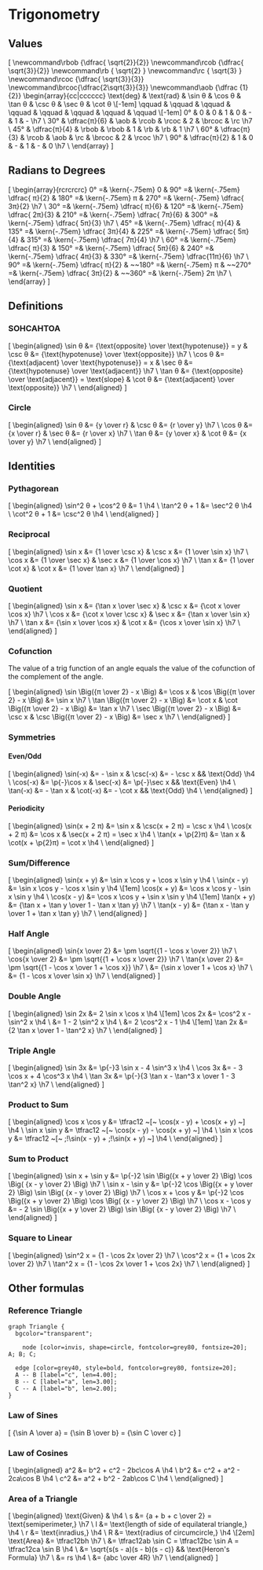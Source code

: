 # Trigonometry

## Values

\[
  \newcommand\rbob {\dfrac{ \sqrt{2}}{2}}
  \newcommand\rcob {\dfrac{ \sqrt{3}}{2}}
  \newcommand\rb   {        \sqrt{2}    }
  \newcommand\rc   {        \sqrt{3}    }
  \newcommand\rcoc {\dfrac{ \sqrt{3}}{3}}
  \newcommand\brcoc{\dfrac{2\sqrt{3}}{3}}
  \newcommand\aob  {\dfrac       {1} {2}}
  \begin{array}{cc|cccccc}
    \text{deg} &  \text{rad}  & \sin θ & \cos θ & \tan θ & \csc θ & \sec θ & \cot θ     \\[-1em]
      \qquad   &    \qquad    & \qquad & \qquad & \qquad & \qquad & \qquad & \qquad     \\[-1em]
        0°     &       0      &   0    &   1    &   0    &   -    &   1    &   -    \h7 \\
       30°     & \dfrac{π}{6} &  \aob  & \rcob  & \rcoc  &   2    & \brcoc &  \rc   \h7 \\
       45°     & \dfrac{π}{4} & \rbob  & \rbob  &   1    &  \rb   &  \rb   &   1    \h7 \\
       60°     & \dfrac{π}{3} & \rcob  &  \aob  &  \rc   & \brcoc &   2    & \rcoc  \h7 \\
       90°     & \dfrac{π}{2} &   1    &   0    &   -    &   1    &   -    &   0    \h7 \\
  \end{array}
\]

## Radians to Degrees

\[
  \begin{array}{rcrcrcrc}
      0° =& \kern{-.75em}          0     &
     90° =& \kern{-.75em} \dfrac{  π}{2} &
    180° =& \kern{-.75em}          π     &
    270° =& \kern{-.75em} \dfrac{ 3π}{2} \h7 \\
     30° =& \kern{-.75em} \dfrac{  π}{6} &
    120° =& \kern{-.75em} \dfrac{ 2π}{3} &
    210° =& \kern{-.75em} \dfrac{ 7π}{6} &
    300° =& \kern{-.75em} \dfrac{ 5π}{3} \h7 \\
     45° =& \kern{-.75em} \dfrac{  π}{4} &
    135° =& \kern{-.75em} \dfrac{ 3π}{4} &
    225° =& \kern{-.75em} \dfrac{ 5π}{4} &
    315° =& \kern{-.75em} \dfrac{ 7π}{4} \h7 \\
     60° =& \kern{-.75em} \dfrac{  π}{3} &
    150° =& \kern{-.75em} \dfrac{ 5π}{6} &
    240° =& \kern{-.75em} \dfrac{ 4π}{3} &
    330° =& \kern{-.75em} \dfrac{11π}{6} \h7 \\
     90° =& \kern{-.75em} \dfrac{  π}{2} &
  ~~180° =& \kern{-.75em}          π     &
  ~~270° =& \kern{-.75em} \dfrac{ 3π}{2} &
  ~~360° =& \kern{-.75em}         2π     \h7 \\
  \end{array}
\]

## Definitions

### SOHCAHTOA

\[
  \begin{aligned}
    \sin θ &=   {\text{opposite} \over \text{hypotenuse}} = y          &
    \csc θ &= {\text{hypotenuse} \over \text{opposite}} \h7 \\
    \cos θ &=   {\text{adjacent} \over \text{hypotenuse}} = x          &
    \sec θ &= {\text{hypotenuse} \over \text{adjacent}} \h7 \\
    \tan θ &=   {\text{opposite} \over \text{adjacent}} = \text{slope} &
    \cot θ &=   {\text{adjacent} \over \text{opposite}} \h7 \\
  \end{aligned}
\]

### Circle

\[
  \begin{aligned}
    \sin θ &= {y \over r}  &  \csc θ &= {r \over y} \h7 \\
    \cos θ &= {x \over r}  &  \sec θ &= {r \over x} \h7 \\
    \tan θ &= {y \over x}  &  \cot θ &= {x \over y} \h7 \\
  \end{aligned}
\]

## Identities

### Pythagorean

\[
  \begin{aligned}
    \sin^2 θ + \cos^2 θ &= 1 \h4 \\
    \tan^2 θ + 1 &= \sec^2 θ \h4 \\
    \cot^2 θ + 1 &= \csc^2 θ \h4 \\
  \end{aligned}
\]

### Reciprocal

\[
  \begin{aligned}
    \sin x &= {1 \over \csc x}  &  \csc x &= {1 \over \sin x} \h7 \\
    \cos x &= {1 \over \sec x}  &  \sec x &= {1 \over \cos x} \h7 \\
    \tan x &= {1 \over \cot x}  &  \cot x &= {1 \over \tan x} \h7 \\
  \end{aligned}
\]

### Quotient

\[
  \begin{aligned}
    \sin x &= {\tan x \over \sec x}  &  \csc x &= {\cot x \over \cos x} \h7 \\
    \cos x &= {\cot x \over \csc x}  &  \sec x &= {\tan x \over \sin x} \h7 \\
    \tan x &= {\sin x \over \cos x}  &  \cot x &= {\cos x \over \sin x} \h7 \\
  \end{aligned}
\]

### Cofunction

The value of a trig function of an angle equals the value of the cofunction of the complement of the angle.

\[
  \begin{aligned}
    \sin \Big({π \over 2} - x \Big) &= \cos x & \cos \Big({π \over 2} - x \Big) &= \sin x \h7 \\
    \tan \Big({π \over 2} - x \Big) &= \cot x & \cot \Big({π \over 2} - x \Big) &= \tan x \h7 \\
    \sec \Big({π \over 2} - x \Big) &= \csc x & \csc \Big({π \over 2} - x \Big) &= \sec x \h7 \\
  \end{aligned}
\]

### Symmetries

#### Even/Odd

\[
  \begin{aligned}
    \sin(-x) &=    - \sin x & \csc(-x) &=    - \csc x && \text{Odd}  \h4 \\
    \cos(-x) &= \p{-}\cos x & \sec(-x) &= \p{-}\sec x && \text{Even} \h4 \\
    \tan(-x) &=    - \tan x & \cot(-x) &=    - \cot x && \text{Odd}  \h4 \\
  \end{aligned}
\]

#### Periodicity

\[
  \begin{aligned}
    \sin(x +    2 π) &= \sin x & \csc(x +    2 π) = \csc x \h4 \\
    \cos(x +    2 π) &= \cos x & \sec(x +    2 π) = \sec x \h4 \\
    \tan(x + \p{2}π) &= \tan x & \cot(x + \p{2}π) = \cot x \h4 \\
  \end{aligned}
\]

### Sum/Difference

\[
  \begin{aligned}
    \sin(x + y) &= \sin x \cos y + \cos x \sin y \h4 \\
    \sin(x - y) &= \sin x \cos y - \cos x \sin y \h4 \\[1em]
    \cos(x + y) &= \cos x \cos y - \sin x \sin y \h4 \\
    \cos(x - y) &= \cos x \cos y + \sin x \sin y \h4 \\[1em]
    \tan(x + y) &= {\tan x + \tan y \over 1 - \tan x \tan y} \h7 \\
    \tan(x - y) &= {\tan x - \tan y \over 1 + \tan x \tan y} \h7 \\
  \end{aligned}
\]

### Half Angle

\[
  \begin{aligned}
    \sin{x \over 2} &= \pm \sqrt{{1 - \cos x \over 2}}          \h7 \\
    \cos{x \over 2} &= \pm \sqrt{{1 + \cos x \over 2}}          \h7 \\
    \tan{x \over 2} &= \pm \sqrt{{1 - \cos x \over 1 + \cos x}} \h7 \\
                    &= {\sin x \over 1 + \cos x}                \h7 \\
                    &= {1 - \cos x \over \sin x}                \h7 \\
  \end{aligned}
\]

### Double Angle

\[
  \begin{aligned}
    \sin 2x &= 2 \sin x \cos x               \h4 \\[1em]
    \cos 2x &= \cos^2 x - \sin^2 x           \h4 \\
            &= 1 - 2 \sin^2 x                \h4 \\
            &= 2 \cos^2 x - 1                \h4 \\[1em]
    \tan 2x &= {2 \tan x \over 1 - \tan^2 x} \h7 \\
  \end{aligned}
\]

### Triple Angle

\[
  \begin{aligned}
    \sin 3x &=  \p{-}3 \sin x - 4 \sin^3 x                       \h4 \\
    \cos 3x &=     - 3 \cos x + 4 \cos^3 x                       \h4 \\
    \tan 3x &= \p{-}{3 \tan x -   \tan^3 x \over 1 - 3 \tan^2 x} \h7 \\
  \end{aligned}
\]

### Product to Sum

\[
  \begin{aligned}
    \cos x \cos y &= \tfrac12 ~[~     \cos(x - y) +     \cos(x + y) ~] \h4 \\
    \sin x \sin y &= \tfrac12 ~[~     \cos(x - y) -     \cos(x + y) ~] \h4 \\
    \sin x \cos y &= \tfrac12 ~[~ \;\!\sin(x - y) + \;\!\sin(x + y) ~] \h4 \\
  \end{aligned}
\]

### Sum to Product

\[
  \begin{aligned}
    \sin x + \sin y &= \p{-}2 \sin \Big({x + y \over 2} \Big) \cos \Big( {x - y \over 2} \Big) \h7 \\
    \sin x - \sin y &= \p{-}2 \cos \Big({x + y \over 2} \Big) \sin \Big( {x - y \over 2} \Big) \h7 \\
    \cos x + \cos y &= \p{-}2 \cos \Big({x + y \over 2} \Big) \cos \Big( {x - y \over 2} \Big) \h7 \\
    \cos x - \cos y &=    - 2 \sin \Big({x + y \over 2} \Big) \sin \Big( {x - y \over 2} \Big) \h7 \\
  \end{aligned}
\]

### Square to Linear

\[
  \begin{aligned}
    \sin^2 x = {1 - \cos 2x \over 2}           \h7 \\
    \cos^2 x = {1 + \cos 2x \over 2}           \h7 \\
    \tan^2 x = {1 - \cos 2x \over 1 + \cos 2x} \h7 \\
  \end{aligned}
\]

## Other formulas

### Reference Triangle

```viz {engine="neato"}
graph Triangle {
  bgcolor="transparent";

	node [color=invis, shape=circle, fontcolor=grey80, fontsize=20]; A; B; C;

  edge [color=grey40, style=bold, fontcolor=grey80, fontsize=20];
  A -- B [label="c", len=4.00];
  B -- C [label="a", len=3.00];
  C -- A [label="b", len=2.00];
}
```

### Law of Sines

\[
  {\sin A \over a} = {\sin B \over b} = {\sin C \over c}
\]

### Law of Cosines

\[
  \begin{aligned}
    a^2 &= b^2 + c^2 - 2bc\cos A \h4 \\
    b^2 &= c^2 + a^2 - 2ca\cos B \h4 \\
    c^2 &= a^2 + b^2 - 2ab\cos C \h4 \\
  \end{aligned}
\]

### Area of a Triangle

\[
  \begin{aligned}
    \text{Given} & \h4 \\
               s &= {a + b + c \over 2} = \text{semiperimeter,} \h7 \\
               l &= \text{length of side of equilateral triangle,} \h4 \\
               r &= \text{inradius,} \h4 \\
               R &= \text{radius of circumcircle,} \h4 \\[2em]
     \text{Area} &= \tfrac12bh \h7 \\
                 &= \tfrac12ab \sin C = \tfrac12bc \sin A = \tfrac12ca \sin B \h4 \\
                 &= \sqrt{s(s - a)(s - b)(s - c)} && \text{Heron's Formula} \h7 \\
                 &= rs \h4 \\
                 &= {abc \over 4R} \h7 \\
  \end{aligned}
\]


